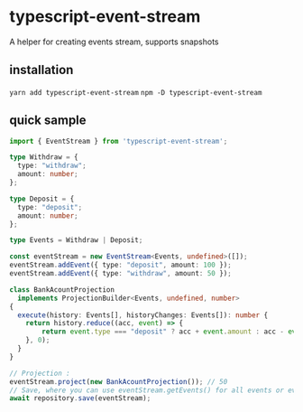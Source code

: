 # typescript-event-stream
A helper for creating events stream, supports snapshots

## installation
`yarn add typescript-event-stream`
`npm -D typescript-event-stream`

## quick sample
```typescript
import { EventStream } from 'typescript-event-stream';

type Withdraw = {
  type: "withdraw";
  amount: number;
};

type Deposit = {
  type: "deposit";
  amount: number;
};

type Events = Withdraw | Deposit;

const eventStream = new EventStream<Events, undefined>([]);
eventStream.addEvent({ type: "deposit", amount: 100 });
eventStream.addEvent({ type: "withdraw", amount: 50 });

class BankAcountProjection
  implements ProjectionBuilder<Events, undefined, number>
{
  execute(history: Events[], historyChanges: Events[]): number {
    return history.reduce((acc, event) => {
        return event.type === "deposit" ? acc + event.amount : acc - event.amount;
    }, 0);
  }
}

// Projection :
eventStream.project(new BankAcountProjection()); // 50
// Save, where you can use eventStream.getEvents() for all events or eventStrem.getChanges() tonly for the changes
await repository.save(eventStream);

```



